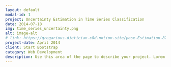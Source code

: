 ```yaml
---
layout: default
modal-id: 1
project: Uncertainty Estimation in Time Series Classification
date: 2014-07-18
img: time_series_uncertainty.png
alt: image-alt
# link: https://gregarious-dietician-c8d.notion.site/pose-Estimation-87f77c16ee674f99a688d5bf89fed381
project-date: April 2014
client: Start Bootstrap
category: Web Development
description: Use this area of the page to describe your project. Lorem ipsum dolor sit amet, consectetur adipisicing elit. Mollitia neque assumenda ipsam nihil, molestias magnam, recusandae quos quis inventore quisquam velit asperiores, vitae? Reprehenderit soluta, eos quod consequuntur itaque. Nam.
---
```

